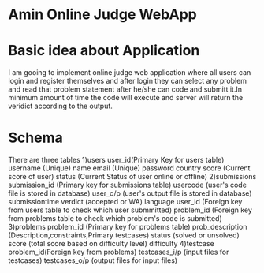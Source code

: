 # Amin Online Judge WebApp

# Basic idea about Application 

I am gooing to implement online judge web application where all users can login and register themselves and after login they can select any problem and read that problem statement after he/she can code and submitt it.In minimum amount of time the code will execute and server will return the veridict according to the output.

# Schema

There are three tables 
1)users
  user_id(Primary Key for users table)
  username (Unique)
  name 
  email (Unique)
  password
  country 
  score (Current score of user)
  status (Current Status of user online or offline)
2)submissions
  submission_id (Primary key for submissions table)
  usercode (user's code file is stored in database)
  user_o/p (user's output file is stored in database)
  submissiontime 
  verdict (accepted or WA)
  language 
  user_id (Foreign key from users table to check which user submmitted)
  problem_id (Foreign key from problems table to check which problem's code is submitted)
3)problems
  problem_id (Primary key for problems table)
  prob_description (Description,constraints,Primary testcases)
  status (solved or unsolved)
  score (total score based on difficulty level)
  difficulty 
4)testcase
  problem_id(Foreign key from problems)
  testcases_i/p (input files for testcases)
  testcases_o/p (output files for input files)